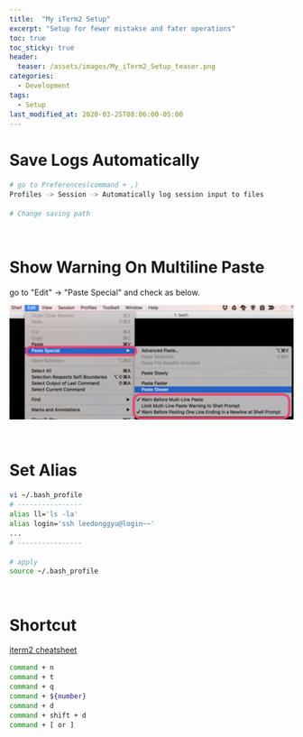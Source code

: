 ```yaml
---
title:  "My iTerm2 Setup"
excerpt: "Setup for fewer mistakse and fater operations"
toc: true
toc_sticky: true
header:
  teaser: /assets/images/My_iTerm2_Setup_teaser.png
categories:
  - Development
tags:
  - Setup
last_modified_at: 2020-03-25T08:06:00-05:00
---
```

<!--
TODO : 내용 보충. 왜 이러한 세팅이 필요한지. 추가 세팅도 추가.
-->

# Save Logs Automatically

```bash
# go to Preferences(command + ,)
Profiles -> Session -> Automatically log session input to files

# Change saving path
```

<br>

# Show Warning On Multiline Paste
go to "Edit" -> "Paste Special" and check as below.

![My_iTerm2_Setup_newline_warning](/assets/images/My_iTerm2_Setup_newline_warning.png)

<br>

# Set Alias

```bash
vi ~/.bash_profile
# ----------------
alias ll='ls -la'
alias login='ssh leedonggyu@login~~'
...
# ----------------

# apply
source ~/.bash_profile
```

<br> 


# Shortcut
[iterm2 cheatsheet](https://gist.github.com/squarism/ae3613daf5c01a98ba3a)
```bash
command + n
command + t
command + q
command + ${number} 
command + d
command + shift + d
command + [ or ]
```